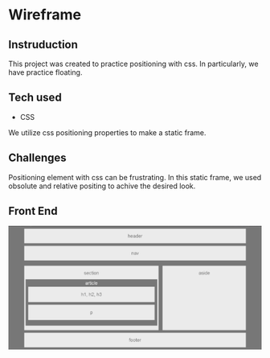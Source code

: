 <h1> Wireframe </h1> 

## Instruduction 

This project was created to practice positioning with css. In particularly, we have practice floating.

## Tech used
* CSS

We utilize css positioning properties to make a static frame. 

## Challenges

Positioning element with css can be frustrating. In this static frame, we used obsolute and relative positing to achive the desired look.

<h2> Front End </h2>
<img src="./front.png">
